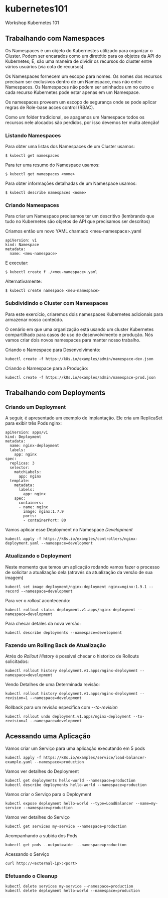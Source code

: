 # kubernetes101

Workshop Kubernetes 101




## Trabalhando com Namespaces

Os Namespaces é um objeto do Kubernestes utilizado para organizar o Cluster. Podem ser encarados como um diretótio para os objetos da API do Kubernetes; E, são uma maneira de dividir os recursos do cluster entre vários usuários (via cota de recursos).

Os Namespaces fornecem um escopo para nomes. Os nomes dos recursos precisam ser exclusivos dentro de um Namespace, mas não entre Namespaces. Os Namespaces não podem ser aninhados um no outro e cada recurso Kubernetes pode estar apenas em um Namespace.

Os namespaces proveem um escopo de segurança onde se pode aplicar regras de Role-base acces control (RBAC).

Como um folder tradicional, se apagamos um Namespace todos os recursos nele alocados são perdidos, por isso devemos ter muita atenção!

### Listando Namespaces

Para obter uma listas dos Namespaces de um Cluster usamos:

```$ kubectl get namespaces```

Para ter uma resumo do Namespace usamos:

```$ kubectl get namespaces <nome>```

Para obter informações detalhadas de um Namespace usamos:

```$ kubectl describe namespaces <nome>```

### Criando Namespaces

Para criar um Namespace precisamos ter um descritivo (lembrando que tudo no Kubernetes são objetos de API que precisamos ser descritos)

Criamos então um novo YAML chamado \<meu-namespace>.yaml

``` 
apiVersion: v1
kind: Namespace
metadata:
  name: <meu-namespace>
```

E executar:

```$ kubectl create f ./<meu-namespace>.yaml```

Alternativamente:

```$ kubectl create namespace <meu-namespace>```

### Subdividindo o Cluster com Namespaces

Para este exercício, criaremos dois namespaces Kubernetes adicionais para armazenar nosso conteúdo.

O cenário em que uma organização está usando um cluster Kubernetes compartilhado para casos de uso de desenvolvimento e produção. Nós vamos criar dois novos namespaces para manter nosso trabalho.

Criando o Namespace para Desenvolvimento:

```kubectl create -f https://k8s.io/examples/admin/namespace-dev.json``` 

Criando o Namespace para a Produção:

```kubectl create -f https://k8s.io/examples/admin/namespace-prod.json``` 


## Trabalhando com Deployments

### Criando um Deployment

A seguir, é apresentado um exemplo de implantação. Ele cria um ReplicaSet para exibir três Pods nginx:

```
apiVersion: apps/v1
kind: Deployment
metadata:
  name: nginx-deployment
  labels:
    app: nginx
spec:
  replicas: 3
  selector:
    matchLabels:
      app: nginx
  template:
    metadata:
      labels:
        app: nginx
    spec:
      containers:
      - name: nginx
        image: nginx:1.7.9
        ports:
        - containerPort: 80
```

Vamos aplicar esse Deployment no Namespace *Development*

```
kubectl apply -f https://k8s.io/examples/controllers/nginx-deployment.yaml --namespace=development
``` 

### Atualizando o Deployment

Neste momento que temos um aplicação rodando vamos fazer o processo de solicitar a atualização dela (através da atualização da versão de sua imagem)

```
kubectl set image deployment/nginx-deployment nginx=nginx:1.9.1 --record --namespace=development
```

Para ver o *rollout* acontecendo:

``` 
kubectl rollout status deployment.v1.apps/nginx-deployment --namespace=development
```

Para checar detales da nova versão:

```
kubectl describe deployments --namespace=development
```
### Fazendo um Rolling Back de Atualização

Atrés do *Rollout History* é possivel checar o historico de Rollouts solicitados: 

```
kubectl rollout history deployment.v1.apps/nginx-deployment --namespace=development
```

Vendo Detalhes de uma Determinada revisão:

```
kubectl rollout history deployment.v1.apps/nginx-deployment --revision=1 --namespace=development
```

Rollback para um revisão especifica com *--to-revision*

```
kubectl rollout undo deployment.v1.apps/nginx-deployment --to-revision=1 --namespace=development
```

## Acessando uma Aplicação

Vamos criar um Serviço para uma aplicação executando em 5 pods

```
kubectl apply -f https://k8s.io/examples/service/load-balancer-example.yaml --namespace=production
```

Vamos ver detalhes do Deployment

```
kubectl get deployments hello-world --namespace=production
kubectl describe deployments hello-world --namespace=production
```

Vamos criar o Serviço para o Deployment

```
kubectl expose deployment hello-world --type=LoadBalancer --name=my-service --namespace=production
```

Vamos ver detalhes do Serviço

```
kubectl get services my-service --namespace=production
```

Acompanhando a subida dos Pods

```
kubectl get pods --output=wide  --namespace=production
```

Acessando o Serviço

```
curl http://<external-ip>:<port>
```


### Efetuando o Cleanup

```
kubectl delete services my-service --namespace=production
kubectl delete deployment hello-world --namespace=production
```

